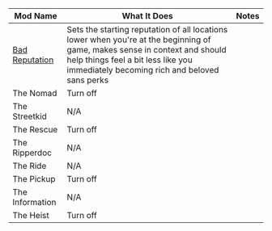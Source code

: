 | Mod Name  | What It Does   | Notes   |
|---|---|---|
|  [Bad Reputation](https://www.nexusmods.com/kingdomcomedeliverance2/mods/1859)| Sets the starting reputation of all locations lower when you're at the beginning of game, makes sense in context and should help things feel a bit less like you immediately becoming rich and beloved sans perks  |   |  
|  The Nomad | Turn off  |    | 
| The Streetkid  | N/A  |   | 
|  The Rescue | Turn off  |   |  
|  The Ripperdoc | N/A  |    | 
| The Ride  | N/A  |  | 
|  The Pickup | Turn off  |   |  
|  The Information | N/A  |    | 
| The Heist  | Turn off |   | 
